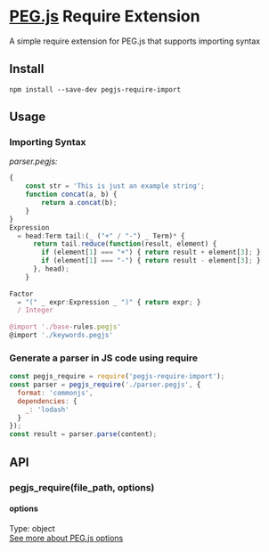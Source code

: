 # [PEG.js](https://github.com/pegjs/pegjs) Require Extension

A simple require extension for PEG.js that supports importing syntax

## Install
`npm install --save-dev pegjs-require-import`

## Usage
### Importing Syntax
*parser.pegjs:*
```js
{
    const str = 'This is just an example string';
    function concat(a, b) {
        return a.concat(b);
    }
}
Expression
  = head:Term tail:(_ ("+" / "-") _ Term)* {
      return tail.reduce(function(result, element) {
        if (element[1] === "+") { return result + element[3]; }
        if (element[1] === "-") { return result - element[3]; }
      }, head);
    }
    
Factor
  = "(" _ expr:Expression _ ")" { return expr; }
  / Integer
 
@import './base-rules.pegjs'
@import './keywords.pegjs'
```
### Generate a parser in JS code using require
```js
const pegjs_require = require('pegjs-require-import');
const parser = pegjs_require('./parser.pegjs', {
  format: 'commonjs',
  dependencies: {
    _: 'lodash'
  }
});
const result = parser.parse(content);
```
## API
### pegjs_require(file_path, options)
#### options
Type: object  
[See more about PEG.js options](https://pegjs.org/documentation)
